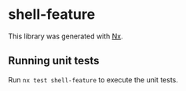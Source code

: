 # shell-feature

This library was generated with [Nx](https://nx.dev).

## Running unit tests

Run `nx test shell-feature` to execute the unit tests.
